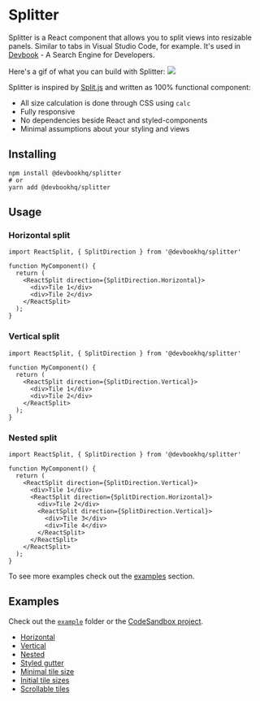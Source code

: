 # Splitter
Splitter is a React component that allows you to split views into resizable panels. Similar to tabs in Visual Studio Code, for example. It's used in [Devbook](https://usedevbook.com) - A Search Engine for Developers.

Here's a gif of what you can build with Splitter:
![](example.gif)

Splitter is inspired by [Split.js](https://split.js.org/) and written as 100% functional component:
- All size calculation is done through CSS using `calc`
- Fully responsive
- No dependencies beside React and styled-components
- Minimal assumptions about your styling and views

## Installing
```
npm install @devbookhq/splitter
# or
yarn add @devbookhq/splitter
```

## Usage

### Horizontal split
```tsx
import ReactSplit, { SplitDirection } from '@devbookhq/splitter'

function MyComponent() {
  return (
    <ReactSplit direction={SplitDirection.Horizontal}>
      <div>Tile 1</div>
      <div>Tile 2</div>
    </ReactSplit>
  );
}
```

### Vertical split
```tsx
import ReactSplit, { SplitDirection } from '@devbookhq/splitter'

function MyComponent() {
  return (
    <ReactSplit direction={SplitDirection.Vertical}>
      <div>Tile 1</div>
      <div>Tile 2</div>
    </ReactSplit>
  );
}
```

### Nested split
```tsx
import ReactSplit, { SplitDirection } from '@devbookhq/splitter'

function MyComponent() {
  return (
    <ReactSplit direction={SplitDirection.Vertical}>
      <div>Tile 1</div>
      <ReactSplit direction={SplitDirection.Horizontal}>
        <div>Tile 2</div>
        <ReactSplit direction={SplitDirection.Vertical}>
          <div>Tile 3</div>
          <div>Tile 4</div>
        </ReactSplit>
      </ReactSplit>
    </ReactSplit>
  );
}
```


To see more examples check out the [examples](#Example) section.

## Examples
Check out the [`example`](./example/src/App.tsx) folder or the [CodeSandbox project]().
- [Horizontal](./example/src/HorizontalSplit/index.tsx)
- [Vertical](./example/src/VerticalSplit/index.tsx)
- [Nested](./example/src/NestedSplit/index.tsx)
- [Styled gutter](./example/src/StyledGutter/index.tsx)
- [Minimal tile size](./example/src/MinSize/index.tsx)
- [Initial tile sizes](./example/src/InitialSizes/index.tsx)
- [Scrollable tiles](./example/src/ScrollableChildren/index.tsx)


